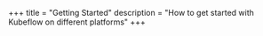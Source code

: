 +++
title = "Getting Started"
description = "How to get started with Kubeflow on different platforms"
+++
